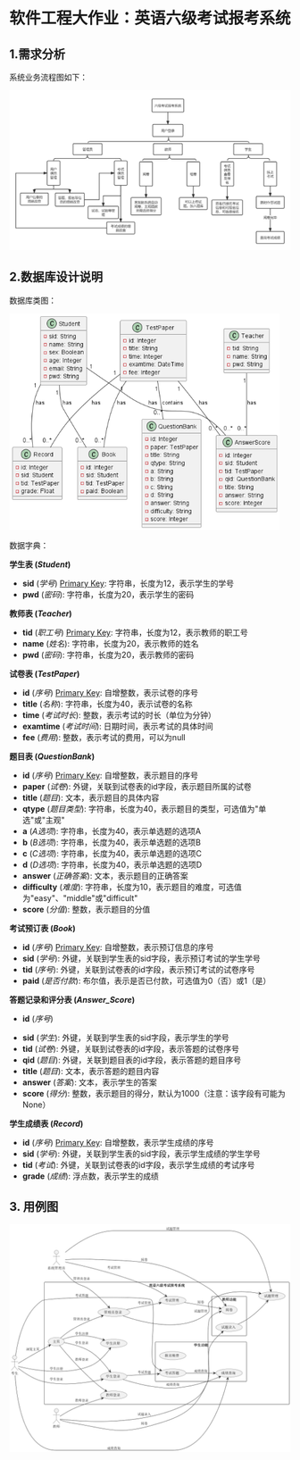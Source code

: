 # 软件工程大作业：英语六级考试报考系统

## 1.需求分析

系统业务流程图如下：

<img src="./总体流程图.png" style="zoom:67%;" />



## 2.数据库设计说明

数据库类图：

<img src="./类图.png" style="zoom:77%;" />

数据字典：

**学生表 (_Student_)**
- **sid** (_学号_) [Primary Key]: 字符串，长度为12，表示学生的学号
- **pwd** (_密码_): 字符串，长度为20，表示学生的密码

**教师表 (_Teacher_)**
- **tid** (_职工号_) [Primary Key]: 字符串，长度为12，表示教师的职工号
- **name** (_姓名_): 字符串，长度为20，表示教师的姓名
- **pwd** (_密码_): 字符串，长度为20，表示教师的密码

**试卷表 (_TestPaper_)**
- **id** (_序号_) [Primary Key]: 自增整数，表示试卷的序号
- **title** (_名称_): 字符串，长度为40，表示试卷的名称
- **time** (_考试时长_): 整数，表示考试的时长（单位为分钟）
- **examtime** (_考试时间_): 日期时间，表示考试的具体时间
- **fee** (_费用_): 整数，表示考试的费用，可以为null

**题目表 (_QuestionBank_)**
- **id** (_序号_) [Primary Key]: 自增整数，表示题目的序号
- **paper** (_试卷_): 外键，关联到试卷表的id字段，表示题目所属的试卷
- **title** (_题目_): 文本，表示题目的具体内容
- **qtype** (_题目类型_): 字符串，长度为40，表示题目的类型，可选值为"单选"或"主观"
- **a** (_A选项_): 字符串，长度为40，表示单选题的选项A
- **b** (_B选项_): 字符串，长度为40，表示单选题的选项B
- **c** (_C选项_): 字符串，长度为40，表示单选题的选项C
- **d** (_D选项_): 字符串，长度为40，表示单选题的选项D
- **answer** (_正确答案_): 文本，表示题目的正确答案
- **difficulty** (_难度_): 字符串，长度为10，表示题目的难度，可选值为"easy"、"middle"或"difficult"
- **score** (_分值_): 整数，表示题目的分值

**考试预订表 (_Book_)**
- **id** (_序号_) [Primary Key]: 自增整数，表示预订信息的序号
- **sid** (_学号_): 外键，关联到学生表的sid字段，表示预订考试的学生学号
- **tid** (_序号_): 外键，关联到试卷表的id字段，表示预订考试的试卷序号
- **paid** (_是否付款_): 布尔值，表示是否已付款，可选值为0（否）或1（是）

**答题记录和评分表 (_Answer_Score_)**
- **id** (_序号_)

[Primary Key]: 自增整数，表示答题记录和评分的序号
- **sid** (_学生_): 外键，关联到学生表的sid字段，表示学生的学号
- **tid** (_试卷_): 外键，关联到试卷表的id字段，表示答题的试卷序号
- **qid** (_题目_): 外键，关联到题目表的id字段，表示答题的题目序号
- **title** (_题目_): 文本，表示答题的题目内容
- **answer** (_答案_): 文本，表示学生的答案
- **score** (_得分_): 整数，表示题目的得分，默认为1000（注意：该字段有可能为None）

**学生成绩表 (_Record_)**
- **id** (_序号_) [Primary Key]: 自增整数，表示学生成绩的序号
- **sid** (_学号_): 外键，关联到学生表的sid字段，表示学生成绩的学生学号
- **tid** (_考试_): 外键，关联到试卷表的id字段，表示学生成绩的考试序号
- **grade** (_成绩_): 浮点数，表示学生的成绩

## 3. 用例图

<img src="./用例图.png" style="zoom:67%;" />

